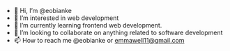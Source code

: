 - 👋 Hi, I’m @eobianke
- 👀 I’m interested in web development
- 🌱 I’m currently learning frontend web development.
- 💞️ I’m looking to collaborate on anything related to software development
- 📫 How to reach me @eobianke or emmawell11@gmail.com

<!---
eobianke/eobianke is a ✨ special ✨ repository because its `README.md` (this file) appears on your GitHub profile.
You can click the Preview link to take a look at your changes.
--->
